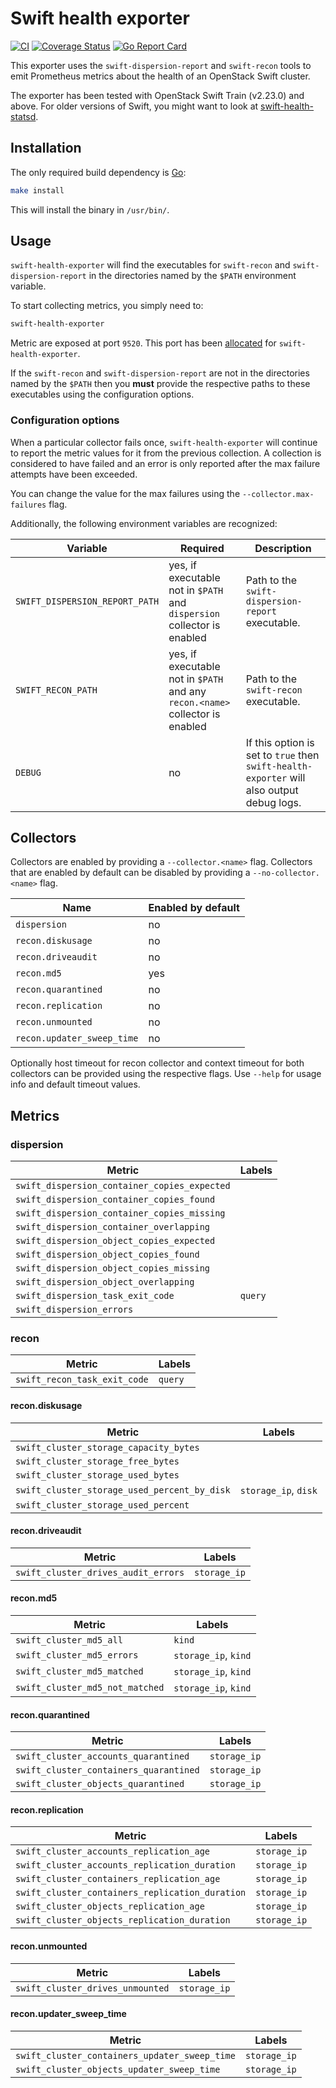 # Swift health exporter

[![CI](https://github.com/sapcc/swift-health-exporter/actions/workflows/ci.yaml/badge.svg)](https://github.com/sapcc/swift-health-exporter/actions/workflows/ci.yaml)
[![Coverage Status](https://img.shields.io/coveralls/github/sapcc/swift-health-exporter)](https://coveralls.io/github/sapcc/swift-health-exporter)
[![Go Report Card](https://goreportcard.com/badge/github.com/sapcc/swift-health-exporter)](https://goreportcard.com/report/github.com/sapcc/swift-health-exporter)

This exporter uses the `swift-dispersion-report` and `swift-recon` tools to
emit Prometheus metrics about the health of an OpenStack Swift cluster.

The exporter has been tested with OpenStack Swift Train (v2.23.0) and above.
For older versions of Swift, you might want to look at
[swift-health-statsd](https://github.com/sapcc/swift-health-statsd).

## Installation

The only required build dependency is [Go](https://golang.org/):

```sh
make install
```

This will install the binary in `/usr/bin/`.

## Usage

`swift-health-exporter` will find the executables for `swift-recon` and
`swift-dispersion-report` in the directories named by the `$PATH` environment
variable.

To start collecting metrics, you simply need to:

```sh
swift-health-exporter
```

Metric are exposed at port `9520`. This port has been
[allocated](https://github.com/prometheus/prometheus/wiki/Default-port-allocations)
for `swift-health-exporter`.

If the `swift-recon` and `swift-dispersion-report` are not in the directories
named by the `$PATH` then you **must** provide the respective paths to
these executables using the configuration options.

### Configuration options

When a particular collector fails once, `swift-health-exporter` will continue to report
the metric values for it from the previous collection. A collection is considered to have
failed and an error is only reported after the max failure attempts have been exceeded.

You can change the value for the max failures using the `--collector.max-failures` flag.

Additionally, the following environment variables are recognized:

| Variable                       | Required                                                                      | Description                                                                               |
| ----------------               | ----------------                                                              | ----------------                                                                          |
| `SWIFT_DISPERSION_REPORT_PATH` | yes, if executable not in `$PATH` and `dispersion` collector is enabled       | Path to the `swift-dispersion-report` executable.                                         |
| `SWIFT_RECON_PATH`             | yes, if executable not in `$PATH` and any `recon.<name>` collector is enabled | Path to the `swift-recon` executable.                                                     |
| `DEBUG`                        | no                                                                            | If this option is set to `true` then `swift-health-exporter` will also output debug logs. |

## Collectors

Collectors are enabled by providing a `--collector.<name>` flag. Collectors
that are enabled by default can be disabled by providing a
`--no-collector.<name>` flag.

| Name                       | Enabled by default |
| -------                    | -------            |
| `dispersion`               | no                 |
| `recon.diskusage`          | no                 |
| `recon.driveaudit`         | no                 |
| `recon.md5`                | yes                |
| `recon.quarantined`        | no                 |
| `recon.replication`        | no                 |
| `recon.unmounted`          | no                 |
| `recon.updater_sweep_time` | no                 |

Optionally host timeout for recon collector and context timeout for both
collectors can be provided using the respective flags. Use `--help` for usage
info and default timeout values.

## Metrics

### dispersion

| Metric                                       | Labels  |
| -------                                      | ------- |
| `swift_dispersion_container_copies_expected` |         |
| `swift_dispersion_container_copies_found`    |         |
| `swift_dispersion_container_copies_missing`  |         |
| `swift_dispersion_container_overlapping`     |         |
| `swift_dispersion_object_copies_expected`    |         |
| `swift_dispersion_object_copies_found`       |         |
| `swift_dispersion_object_copies_missing`     |         |
| `swift_dispersion_object_overlapping`        |         |
| `swift_dispersion_task_exit_code`            | `query` |
| `swift_dispersion_errors`                    |         |

### recon

| Metric                       | Labels  |
| -------                      | ------- |
| `swift_recon_task_exit_code` | `query` |


#### recon.diskusage

| Metric                                       | Labels               |
| ----------------                             | -----------          |
| `swift_cluster_storage_capacity_bytes`       |                      |
| `swift_cluster_storage_free_bytes`           |                      |
| `swift_cluster_storage_used_bytes`           |                      |
| `swift_cluster_storage_used_percent_by_disk` | `storage_ip`, `disk` |
| `swift_cluster_storage_used_percent`         |                      |

#### recon.driveaudit

| Metric                              | Labels       |
| -------                             | -------      |
| `swift_cluster_drives_audit_errors` | `storage_ip` |

#### recon.md5

| Metric                          | Labels               |
| -------                         | -------              |
| `swift_cluster_md5_all`         | `kind`               |
| `swift_cluster_md5_errors`      | `storage_ip`, `kind` |
| `swift_cluster_md5_matched`     | `storage_ip`, `kind` |
| `swift_cluster_md5_not_matched` | `storage_ip`, `kind` |

#### recon.quarantined

| Metric                                 | Labels       |
| -------                                | -------      |
| `swift_cluster_accounts_quarantined`   | `storage_ip` |
| `swift_cluster_containers_quarantined` | `storage_ip` |
| `swift_cluster_objects_quarantined`    | `storage_ip` |

#### recon.replication

| Metric                                          | Labels       |
| -------                                         | -------      |
| `swift_cluster_accounts_replication_age`        | `storage_ip` |
| `swift_cluster_accounts_replication_duration`   | `storage_ip` |
| `swift_cluster_containers_replication_age`      | `storage_ip` |
| `swift_cluster_containers_replication_duration` | `storage_ip` |
| `swift_cluster_objects_replication_age`         | `storage_ip` |
| `swift_cluster_objects_replication_duration`    | `storage_ip` |

#### recon.unmounted

| Metric                           | Labels       |
| -------                          | -------      |
| `swift_cluster_drives_unmounted` | `storage_ip` |

#### recon.updater_sweep_time

| Metric                                        | Labels       |
| -------                                       | -------      |
| `swift_cluster_containers_updater_sweep_time` | `storage_ip` |
| `swift_cluster_objects_updater_sweep_time`    | `storage_ip` |
